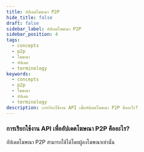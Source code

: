 ```yaml
---
title: อัปเดตโฆษณา P2P
hide_title: false
draft: false
sidebar_label: อัปเดตโฆษณา P2P
sidebar_position: 4
tags:
  - concepts
  - p2p
  - โฆษณา
  - อัปเดต
  - terminology
keywords:
  - concepts
  - p2p
  - โฆษณา
  - อัปเดต
  - terminology
description: การเรียกใช้งาน API เพื่ออัปเดตโฆษณา P2P คืออะไร?
---
```


### การเรียกใช้งาน API เพื่ออัปเดตโฆษณา P2P คืออะไร?

อัปเดตโฆษณา P2P สามารถใช้ได้โดยผู้ลงโฆษณาเท่านั้น
